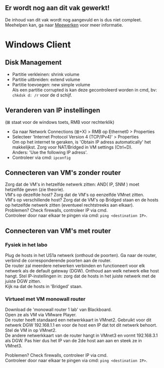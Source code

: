 ## Er wordt nog aan dit vak gewerkt!
De inhoud van dit vak wordt nog aangevuld en is dus niet compleet.  
Meehelpen kan, ga naar [Meewerken](/meewerken) voor meer informatie.
# Windows Client
## Disk Management
* Partitie verkleinen: shrink volume
* Partitie uitbreiden: extend volume
* Partitie toevoegen: new simple volume  
Als een partitie corrupted is kan deze gecontroleerd worden in cmd, bv:
`chkdsk d: /r` voor de d schijf.

## Veranderen van IP instellingen
(⊞ staat voor de windows toets, RMB voor rechterklik)  
* Ga naar Network Connections (⊞+X) > RMB op Ethernet0 > Properties
* Selecteer 'Internet Protocol Version 4 (TCP/IPv4)' > Properties  
Om op het internet te geraken, is 'Obtain IP adress automatically' het makkelijkst. Zorg voor NAT/Bridged in VM settings (Ctrl+D).  
Anders: 'Use the following IP adress'.  
* Controleer via cmd: `ipconfig`

## Connecteren van VM's zonder router
Zorg dat de VM's in hetzelfde netwerk zitten: AND( IP, SNM ) moet hetzelfde geven (zie theorie).  
VM's op dezelfde host? Zorg dat de VM's op eenzelfde VMnet zitten.  
VM's op verschillende host? Zorg dat de VM's op Bridged staan en de hosts op hetzelfde netwerk zitten (eventueel rechtstreeks aan elkaar).  
Problemen? Check firewalls, controleer IP via cmd.  
Controleer door naar elkaar te pingen via cmd: `ping <destination IP>`.

## Connecteren van VM's met router
### Fysiek in het labo
Plug de hosts in het US1a netwerk (onthoud de poorten).
Ga naar de router, verbind de corresponderende poorten aan de router.  
De router zal meerdere netwerken verbinden en functioneert voor elk netwerk als de default gateway (DGW). Onthoud aan welk netwerk elke host hangt.
Stel IP-instellingen in: zorg dat de hosts in het juiste netwerk met de juiste DGW zitten.  
Kijk na dat de hosts in 'Bridged' staan.

### Virtueel met VM monowall router
Download de 'monowall router 1 lab' van Blackboard.  
Open ze als VM via VMware Player.  
De router heeft standaard een netwerkkaart in VMnet2. Gebruikt voor dit netwerk DGW 192.168.1.1 en voor de host een IP dat tot dit netwerk behoort. Stel de VM in op VMnet2.  
De andere netwerkkaart van de router hangt in VMnet3 en vormt 192.168.3.1 als DGW. Pas hier dus het IP van de 2de host aan aan en steek ze in VMnet3.

Problemen? Check firewalls, controleer IP via cmd.  
Controleer door naar elkaar te pingen via cmd: `ping <destination IP>`.
